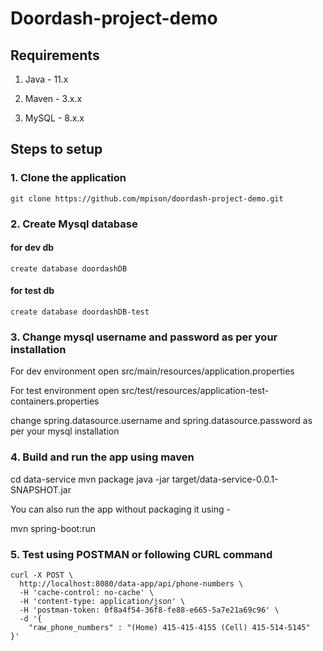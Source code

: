 # Doordash-project-demo

## Requirements
1. Java - 11.x

2. Maven - 3.x.x

3. MySQL - 8.x.x

## Steps to setup

### 1. Clone the application
```
git clone https://github.com/mpison/doordash-project-demo.git
```

### 2. Create Mysql database
#### for dev db
```
create database doordashDB
```
#### for test db
```
create database doordashDB-test
```

### 3. Change mysql username and password as per your installation

For dev environment open src/main/resources/application.properties

For test environment open src/test/resources/application-test-containers.properties

change spring.datasource.username and spring.datasource.password as per your mysql installation

### 4. Build and run the app using maven

cd data-service
mvn package
java -jar target/data-service-0.0.1-SNAPSHOT.jar

You can also run the app without packaging it using -

mvn spring-boot:run

### 5. Test using POSTMAN or following CURL command

```
curl -X POST \
  http://localhost:8080/data-app/api/phone-numbers \
  -H 'cache-control: no-cache' \
  -H 'content-type: application/json' \
  -H 'postman-token: 0f8a4f54-36f8-fe88-e665-5a7e21a69c96' \
  -d '{
	"raw_phone_numbers" : "(Home) 415-415-4155 (Cell) 415-514-5145"
}'
```
